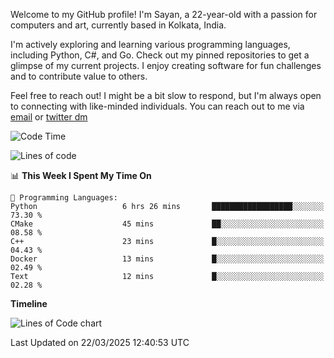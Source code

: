 Welcome to my GitHub profile! I'm Sayan, a 22-year-old with a passion for computers and art, currently based in Kolkata, India.

I'm actively exploring and learning various programming languages, including Python, C#, and Go. Check out my pinned repositories to get a glimpse of my current projects. I enjoy creating software for fun challenges and to contribute value to others.

Feel free to reach out! I might be a bit slow to respond, but I'm always open to connecting with like-minded individuals. You can reach out to me via [email](mailto:me@sayanbiswas.in) or [twitter dm](https://twitter.com/TheDankDel)

<!--START_SECTION:waka-->
![Code Time](http://img.shields.io/badge/Code%20Time-2%2C137%20hrs%2035%20mins-blue)

![Lines of code](https://img.shields.io/badge/From%20Hello%20World%20I%27ve%20Written-7.8%20million%20lines%20of%20code-blue)

📊 **This Week I Spent My Time On** 

```text
💬 Programming Languages: 
Python                   6 hrs 26 mins       ██████████████████░░░░░░░   73.30 % 
CMake                    45 mins             ██░░░░░░░░░░░░░░░░░░░░░░░   08.58 % 
C++                      23 mins             █░░░░░░░░░░░░░░░░░░░░░░░░   04.43 % 
Docker                   13 mins             █░░░░░░░░░░░░░░░░░░░░░░░░   02.49 % 
Text                     12 mins             █░░░░░░░░░░░░░░░░░░░░░░░░   02.28 % 
```

**Timeline**

![Lines of Code chart](https://raw.githubusercontent.com/Dank-del/Dank-del/main/assets/bar_graph.png)


 Last Updated on 22/03/2025 12:40:53 UTC
<!--END_SECTION:waka-->
